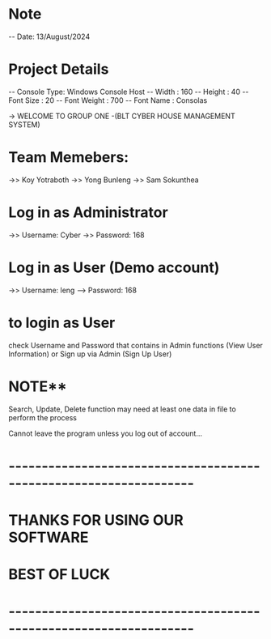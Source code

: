 
# Note
-- Date: 13/August/2024


# Project Details 
-- Console Type: Windows Console Host
-- Width       : 160
-- Height      : 40
-- Font Size   : 20
-- Font Weight : 700
-- Font Name   : Consolas

 -> WELCOME TO GROUP ONE -(BLT CYBER HOUSE MANAGEMENT SYSTEM)

# Team Memebers:
 ->> Koy Yotraboth
 ->> Yong Bunleng
 ->> Sam Sokunthea

# Log in as Administrator
 ->> Username: Cyber
 ->> Password: 168

# Log in as User (Demo account)
 ->> Username: leng
 --> Password: 168


# to login as User
check Username and Password that contains in Admin functions 
(View User Information) or Sign up via Admin (Sign Up User)

# NOTE**
Search, Update, Delete function may need at least one data in file
to perform the process

Cannot leave the program unless you log out of account...


# ------------------------------------------------------------------
# THANKS FOR USING OUR SOFTWARE
# BEST OF LUCK
# ------------------------------------------------------------------
